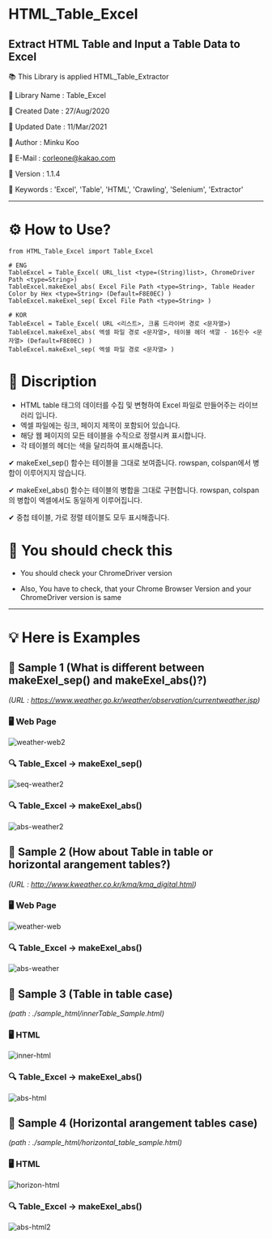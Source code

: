 # HTML_Table_Excel
## Extract HTML Table and Input a Table Data to Excel



📚 This Library is applied HTML_Table_Extractor


📌 Library Name : Table_Excel


📌 Created Date : 27/Aug/2020


📌 Updated Date : 11/Mar/2021


📌 Author : Minku Koo


📌 E-Mail : corleone@kakao.com


📌 Version : 1.1.4


📌 Keywords : 'Excel', 'Table', 'HTML', 'Crawling', 'Selenium', 'Extractor'


----------------------------------------------------------------------------------------------------------------------------

# ⚙ How to Use?
 ```
from HTML_Table_Excel import Table_Excel

# ENG
TableExcel = Table_Excel( URL_list <type=(String)list>, ChromeDriver Path <type=String>)
TableExcel.makeExel_abs( Excel File Path <type=String>, Table Header Color by Hex <type=String> (Default=F8E0EC) )
TableExcel.makeExel_sep( Excel File Path <type=String> )

# KOR
TableExcel = Table_Excel( URL <리스트>, 크롬 드라이버 경로 <문자열>)
TableExcel.makeExel_abs( 엑셀 파일 경로 <문자열>, 테이블 헤더 색깔 - 16진수 <문자열> (Default=F8E0EC) )
TableExcel.makeExel_sep( 엑셀 파일 경로 <문자열> )
```


# 📝 Discription

- HTML table 태그의 데이터를 수집 및 변형하여 Excel 파일로 만들어주는 라이브러리 입니다.
- 엑셀 파일에는 링크, 페이지 제목이 포함되어 있습니다.
- 해당 웹 페이지의 모든 테이블을 수직으로 정렬시켜 표시합니다.
- 각 테이블의 헤더는 색을 달리하여 표시해줍니다.

✔ makeExel_sep() 함수는 테이블을 그대로 보여줍니다. rowspan, colspan에서 병합이 이루어지지 않습니다.

✔ makeExel_abs() 함수는 테이블의 병합을 그대로 구현합니다. rowspan, colspan의 병합이 엑셀에서도 동일하게 이루어집니다.

✔ 중첩 테이블, 가로 정렬 테이블도 모두 표시해줍니다.


# 📢 You should check this

- You should check your ChromeDriver version

- Also, You have to check, that your Chrome Browser Version and your ChromeDriver version is same


----------------------------------------------------------------------------------------------------------------------------

# 💡 Here is Examples

## 📍 Sample 1 (What is different between makeExel_sep() and makeExel_abs()?) ##
*(URL : https://www.weather.go.kr/weather/observation/currentweather.jsp)*


### 🖥 Web Page ###
![weather-web2](https://user-images.githubusercontent.com/25974226/110779854-60cb0800-82a7-11eb-8571-faefdcbe8316.PNG)

### 🔍 Table_Excel -> makeExel_sep() ###
![seq-weather2](https://user-images.githubusercontent.com/25974226/110779541-ffa33480-82a6-11eb-9fce-b2911b81a371.PNG)

### 🔍 Table_Excel -> makeExel_abs() ###
![abs-weather2](https://user-images.githubusercontent.com/25974226/110779532-fd40da80-82a6-11eb-9ebc-8ad580711d0d.PNG)


## 📍 Sample 2 (How about Table in table or horizontal arangement tables?) ##
*(URL : http://www.kweather.co.kr/kma/kma_digital.html)*


### 🖥 Web Page ###
![weather-web](https://user-images.githubusercontent.com/25974226/110779543-ffa33480-82a6-11eb-9f6e-8bc7a1c1d682.PNG)

### 🔍 Table_Excel -> makeExel_abs() ###
![abs-weather](https://user-images.githubusercontent.com/25974226/110779549-00d46180-82a7-11eb-9e4e-3d1365a4a725.PNG)


## 📍 Sample 3 (Table in table case) ##
*(path : ./sample_html/innerTable_Sample.html)*


### 🖥 HTML ###
![inner-html](https://user-images.githubusercontent.com/25974226/110779538-ff0a9e00-82a6-11eb-9853-1df9b37610fb.PNG)

### 🔍 Table_Excel -> makeExel_abs() ###

![abs-html](https://user-images.githubusercontent.com/25974226/110779544-003bcb00-82a7-11eb-95ea-e3c128921fb0.PNG)



## 📍 Sample 4 (Horizontal arangement tables case) ##
*(path : ./sample_html/horizontal_table_sample.html)*


### 🖥 HTML ###

![horizon-html](https://user-images.githubusercontent.com/25974226/110779536-fe720780-82a6-11eb-8865-a09c57adc256.PNG)


### 🔍 Table_Excel -> makeExel_abs() ###

![abs-html2](https://user-images.githubusercontent.com/25974226/110779545-003bcb00-82a7-11eb-8f1a-59d1b30ea7b1.PNG)


